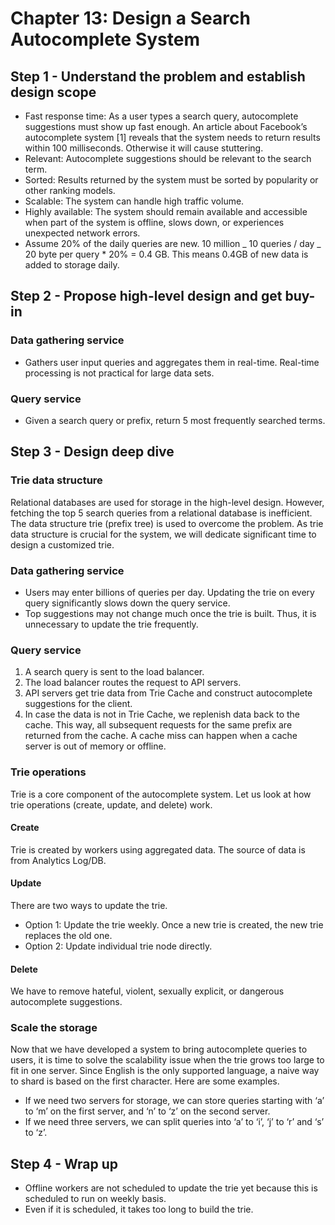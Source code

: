 # Chapter 13: Design a Search Autocomplete System

## Step 1 - Understand the problem and establish design scope

- Fast response time: As a user types a search query, autocomplete suggestions must show
  up fast enough. An article about Facebook’s autocomplete system [1] reveals that the
  system needs to return results within 100 milliseconds. Otherwise it will cause stuttering.
- Relevant: Autocomplete suggestions should be relevant to the search term.
- Sorted: Results returned by the system must be sorted by popularity or other ranking
  models.
- Scalable: The system can handle high traffic volume.
- Highly available: The system should remain available and accessible when part of the
  system is offline, slows down, or experiences unexpected network errors.
- Assume 20% of the daily queries are new. 10 million _ 10 queries / day _ 20 byte per
  query \* 20% = 0.4 GB. This means 0.4GB of new data is added to storage daily.

## Step 2 - Propose high-level design and get buy-in

### Data gathering service

- Gathers user input queries and aggregates them in real-time.
  Real-time processing is not practical for large data sets.

### Query service

- Given a search query or prefix, return 5 most frequently searched terms.

## Step 3 - Design deep dive

### Trie data structure

Relational databases are used for storage in the high-level design. However, fetching the top
5 search queries from a relational database is inefficient. The data structure trie (prefix tree) is
used to overcome the problem. As trie data structure is crucial for the system, we will
dedicate significant time to design a customized trie.

### Data gathering service

- Users may enter billions of queries per day. Updating the trie on every query
  significantly slows down the query service.
- Top suggestions may not change much once the trie is built. Thus, it is unnecessary to
  update the trie frequently.

### Query service

1. A search query is sent to the load balancer.
2. The load balancer routes the request to API servers.
3. API servers get trie data from Trie Cache and construct autocomplete suggestions for
   the client.
4. In case the data is not in Trie Cache, we replenish data back to the cache. This way, all
   subsequent requests for the same prefix are returned from the cache. A cache miss can
   happen when a cache server is out of memory or offline.

### Trie operations

Trie is a core component of the autocomplete system. Let us look at how trie operations
(create, update, and delete) work.

#### Create

Trie is created by workers using aggregated data. The source of data is from Analytics
Log/DB.

#### Update

There are two ways to update the trie.

- Option 1: Update the trie weekly. Once a new trie is created, the new trie replaces the old
  one.
- Option 2: Update individual trie node directly.

#### Delete

We have to remove hateful, violent, sexually explicit, or dangerous autocomplete
suggestions.

### Scale the storage

Now that we have developed a system to bring autocomplete queries to users, it is time to
solve the scalability issue when the trie grows too large to fit in one server.
Since English is the only supported language, a naive way to shard is based on the first
character. Here are some examples.

- If we need two servers for storage, we can store queries starting with ‘a’ to ‘m’ on the
  first server, and ‘n’ to ‘z’ on the second server.
- If we need three servers, we can split queries into ‘a’ to ‘i’, ‘j’ to ‘r’ and ‘s’ to ‘z’.

## Step 4 - Wrap up

- Offline workers are not scheduled to update the trie yet because this is scheduled to run
  on weekly basis.
- Even if it is scheduled, it takes too long to build the trie.
